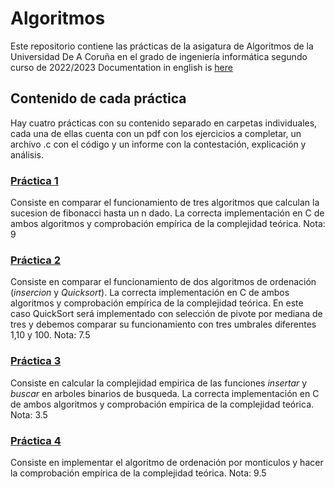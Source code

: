 # Algoritmos
Este repositorio contiene las prácticas de la asigatura de Algoritmos de la Universidad De A Coruña en el grado de ingeniería informática segundo curso de 2022/2023
Documentation in english is [here](/README.md)

## Contenido de cada práctica
Hay cuatro prácticas con su contenido separado en carpetas individuales, cada una de ellas cuenta con un pdf con los ejercicios a completar, un archivo .c con el código y un informe con la contestación, explicación y análisis.

### [Práctica 1](https://github.com/antonlnz/Algoritmos/tree/main/P1)
Consiste en comparar el funcionamiento de tres algoritmos que calculan la sucesion de fibonacci hasta un n dado. La correcta implementación en C de ambos algoritmos y comprobación empírica de la complejidad teórica.
Nota: 9

### [Práctica 2](https://github.com/antonlnz/Algoritmos/tree/main/P2)
Consiste en comparar el funcionamiento de dos algoritmos de ordenación (*insercion* y *Quicksort*). La correcta implementación en C de ambos algoritmos y comprobación empírica de la complejidad teórica. En este caso QuickSort será implementado con selección de pivote por mediana de tres y debemos comparar su funcionamiento con tres umbrales diferentes 1,10 y 100.
Nota: 7.5

### [Práctica 3](https://github.com/antonlnz/Algoritmos/tree/main/P3)
Consiste en calcular la complejidad empirica de las funciones *insertar* y *buscar* en arboles binarios de busqueda. La correcta implementación en C de ambos algoritmos y comprobación empírica de la complejidad teórica.
Nota: 3.5

### [Práctica 4](https://github.com/antonlnz/Algoritmos/tree/main/P4)
Consiste en implementar el algoritmo de ordenación por monticulos y hacer la comprobación empírica de la complejidad teórica.
Nota: 9.5
